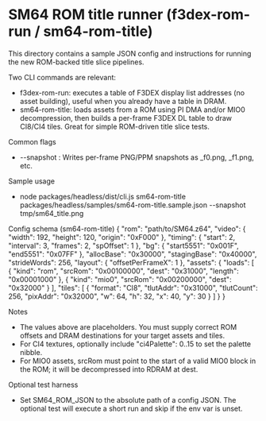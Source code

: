 # SM64 ROM title runner (f3dex-rom-run / sm64-rom-title)

This directory contains a sample JSON config and instructions for running the new ROM-backed title slice pipelines.

Two CLI commands are relevant:
- f3dex-rom-run: executes a table of F3DEX display list addresses (no asset building), useful when you already have a table in DRAM.
- sm64-rom-title: loads assets from a ROM using PI DMA and/or MIO0 decompression, then builds a per-frame F3DEX DL table to draw CI8/CI4 tiles. Great for simple ROM-driven title slice tests.

Common flags
- --snapshot <path>: Writes per-frame PNG/PPM snapshots as <base>_f0.png, <base>_f1.png, etc.

Sample usage
- node packages/headless/dist/cli.js sm64-rom-title packages/headless/samples/sm64-rom-title.sample.json --snapshot tmp/sm64_title.png

Config schema (sm64-rom-title)
{
  "rom": "path/to/SM64.z64",
  "video": { "width": 192, "height": 120, "origin": "0xF000" },
  "timing": { "start": 2, "interval": 3, "frames": 2, "spOffset": 1 },
  "bg": { "start5551": "0x001F", "end5551": "0x07FF" },
  "allocBase": "0x30000",
  "stagingBase": "0x40000",
  "strideWords": 256,
  "layout": { "offsetPerFrameX": 1 },
  "assets": {
    "loads": [
      { "kind": "rom",  "srcRom": "0x00100000", "dest": "0x31000", "length": "0x00001000" },
      { "kind": "mio0", "srcRom": "0x00200000", "dest": "0x32000" }
    ],
    "tiles": [
      { "format": "CI8", "tlutAddr": "0x31000", "tlutCount": 256, "pixAddr": "0x32000", "w": 64, "h": 32, "x": 40, "y": 30 }
    ]
  }
}

Notes
- The values above are placeholders. You must supply correct ROM offsets and DRAM destinations for your target assets and tiles.
- For CI4 textures, optionally include "ci4Palette": 0..15 to set the palette nibble.
- For MIO0 assets, srcRom must point to the start of a valid MIO0 block in the ROM; it will be decompressed into RDRAM at dest.

Optional test harness
- Set SM64_ROM_JSON to the absolute path of a config JSON. The optional test will execute a short run and skip if the env var is unset.

